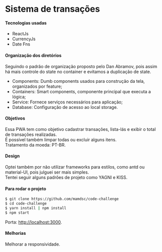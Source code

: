 # Sistema de transações

#### Tecnologias usadas

- ReactJs
- CurrencyJs
- Date Fns

#### Organização dos diretórios

Seguindo o padrão de organização proposto pelo Dan Abramov, pois assim há mais controle do state no container e evitamos a duplicação de state.

- Components: Dumb components usados para construção da tela, organizados por feature;
- Containers: Smart components, componente principal que executa a lógica;
- Service: Fornece serviços necessários para aplicação;
- Database: Configuração de acesso ao local storage.

#### Objetivos

Essa PWA tem como objetivo cadastrar transações, lista-lás e exibir o total de transações realizadas.<br>
É possível também limpar todas ou excluir alguns itens.<br>
Tratamento da moeda: PT-BR.

#### Design

Optei também por não utilizar frameworks para estilos, como antd ou material-UI, pois julguei ser mais simples.<br>
Tentei seguir alguns padrões de projeto como YAGNI e KISS.

#### Para rodar o projeto

```bash
$ git clone https://github.com/mamdsc/code-challenge
$ cd code-challenge
$ yarn install | npm install
$ npm start
```

Porta: [http://localhost:3000](http://localhost:3000).

#### Melhorias
Melhorar a responsividade.


